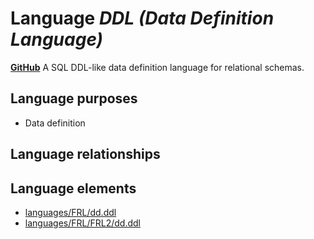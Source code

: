# Language _DDL (Data Definition Language)_
**[GitHub](https://github.com/softlang/yas/blob/master/DDL)**
A SQL DDL-like data definition language for relational schemas.

## Language purposes
* Data definition

## Language relationships

## Language elements
* [languages/FRL/dd.ddl](../../languages/FRL/dd.ddl)
* [languages/FRL/FRL2/dd.ddl](../../languages/FRL/FRL2/dd.ddl)
